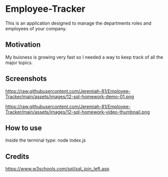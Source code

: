 # Employee-Tracker

This is an application designed to manage the departments roles and employees of your company.

## Motivation

My buisness is growing very fast so I needed a way to keep track of all the major topics.

## Screenshots

https://raw.githubusercontent.com/Jeremiah-81/Employee-Tracker/main/assets/images/12-sql-homework-demo-01.png

https://raw.githubusercontent.com/Jeremiah-81/Employee-Tracker/main/assets/images/12-sql-homework-video-thumbnail.png

## How to use

Inside the terminal type: node index.js

## Credits

https://www.w3schools.com/sql/sql_join_left.asp